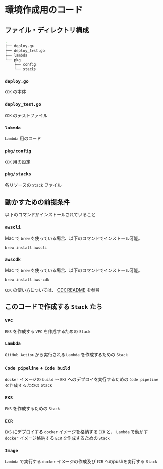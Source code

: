 # 環境作成用のコード

## ファイル・ディレクトリ構成

```bash
.
├── deploy.go
├── deploy_test.go
├── lambda
└── pkg
    ├── config
    └── stacks
```

### `deploy.go`

`CDK` の本体

### `deploy_test.go`

`CDK` のテストファイル

### `labmda`

`Lambda` 用のコード

### `pkg/config`

`CDK` 用の設定

### `pkg/stacks`

各リソースの `Stack` ファイル

## 動かすための前提条件

以下のコマンドがインストールされていること

### `awscli`

Mac で `brew` を使っている場合、以下のコマンドでインストール可能。

```bash
brew install awscli
```

### `awscdk`

Mac で `brew` を使っている場合、以下のコマンドでインストール可能。

```bash
brew install aws-cdk
```

`CDK` の使い方については、 [CDK README](./README.cdk.md) を参照

## このコードで作成する `Stack` たち

### `VPC`

`EKS` を作成する `VPC` を作成するための `Stack`

### `Lambda`

`GitHub Action` から実行される `Lambda` を作成するための `Stack`

### `Code pipeline` + `Code build`

`docker` イメージの `build` 〜 `EKS` へのデプロイを実行するための `Code pipeline` を作成するための `Stack` 

### `EKS`

`EKS` を作成するための `Stack`

### `ECR`

`EKS` にデプロイする `docker` イメージを格納する `ECR` と、 `Lambda` で動かす `docker` イメージ格納する `ECR` を作成するための `Stack`

### `Image`

`Lambda` で実行する `docker` イメージの作成及び `ECR` へのpushを実行する `Stack`